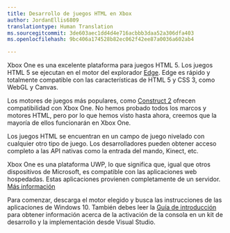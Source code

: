 ```yaml
---
title: Desarrollo de juegos HTML en Xbox
author: JordanEllis6809
translationtype: Human Translation
ms.sourcegitcommit: 3de603aec1dd4d4e716acbbb3daa52a306dfa403
ms.openlocfilehash: 9bc406a174528b82ec062f42ee87a0036a602ab4

---
```


Xbox One es una excelente plataforma para juegos HTML 5. Los juegos HTML 5 se ejecutan en el motor del explorador [Edge](https://developer.microsoft.com/microsoft-edge/). Edge es rápido y totalmente compatible con las características de HTML 5 y CSS 3, como WebGL y Canvas.

Los motores de juegos más populares, como [Construct 2](https://www.scirra.com/blog/176/announcing-xbox-one-export-beta) ofrecen compatibilidad con Xbox One. No hemos probado todos los marcos y motores HTML, pero por lo que hemos visto hasta ahora, creemos que la mayoría de ellos funcionarán en Xbox One.

Los juegos HTML se encuentran en un campo de juego nivelado con cualquier otro tipo de juego. Los desarrolladores pueden obtener acceso completo a las API nativas como la entrada del mando, Kinect, etc.

Xbox One es una plataforma UWP, lo que significa que, igual que otros dispositivos de Microsoft, es compatible con las aplicaciones web hospedadas. Estas aplicaciones provienen completamente de un servidor. [Más información](http://microsoftedge.github.io/WebAppsDocs/en-US/win10/HWA.htm)

Para comenzar, descarga el motor elegido y busca las instrucciones de las aplicaciones de Windows 10. También debes leer la [Guía de introducción](https://msdn.microsoft.com/windows/uwp/xbox-apps/index) para obtener información acerca de la activación de la consola en un kit de desarrollo y la implementación desde Visual Studio.



<!--HONumber=Jul16_HO2-->


